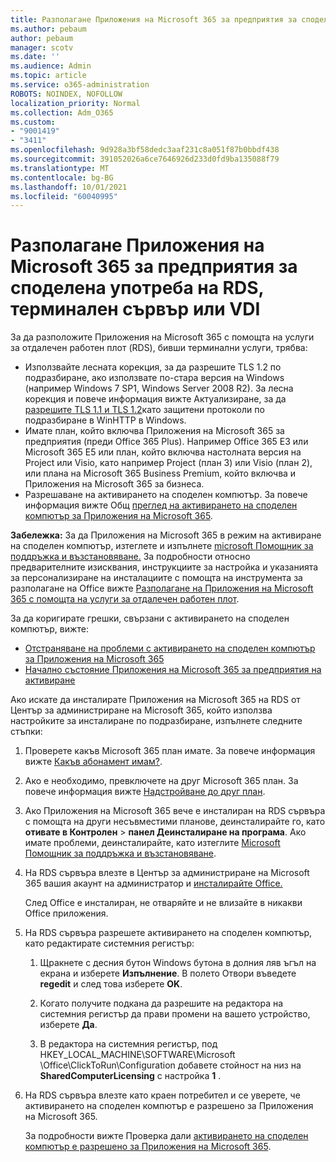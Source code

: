 ```yaml
---
title: Разполагане Приложения на Microsoft 365 за предприятия за споделена употреба на RDS, терминален сървър или VDI
ms.author: pebaum
author: pebaum
manager: scotv
ms.date: ''
ms.audience: Admin
ms.topic: article
ms.service: o365-administration
ROBOTS: NOINDEX, NOFOLLOW
localization_priority: Normal
ms.collection: Adm_O365
ms.custom:
- "9001419"
- "3411"
ms.openlocfilehash: 9d928a3bf58dedc3aaf231c8a051f87b0bbdf438
ms.sourcegitcommit: 391052026a6ce7646926d233d0fd9ba135088f79
ms.translationtype: MT
ms.contentlocale: bg-BG
ms.lasthandoff: 10/01/2021
ms.locfileid: "60040995"
---
```

# <a name="deploying-microsoft-365-apps-for-enterprise-for-shared-use-on-rds-terminal-server-or-vdi"></a>Разполагане Приложения на Microsoft 365 за предприятия за споделена употреба на RDS, терминален сървър или VDI

За да разположите Приложения на Microsoft 365 с помощта на услуги за отдалечен работен плот (RDS), бивши терминални услуги, трябва:

- Използвайте лесната корекция, за да разрешите TLS 1.2 по подразбиране, ако използвате по-стара версия на Windows (например Windows 7 SP1, Windows Server 2008 R2). За лесна корекция и повече информация вижте Актуализиране, за да [разрешите TLS 1.1 и TLS 1.2](https://support.microsoft.com/en-us/topic/update-to-enable-tls-1-1-and-tls-1-2-as-default-secure-protocols-in-winhttp-in-windows-c4bd73d2-31d7-761e-0178-11268bb10392#bkmk_easy)като защитени протоколи по подразбиране в WinHTTP в Windows. 
- Имате план, който включва Приложения на Microsoft 365 за предприятия (преди Office 365 Plus). Например Office 365 E3 или Microsoft 365 E5 или план, който включва настолната версия на Project или Visio, като например Project (план 3) или Visio (план 2), или плана на Microsoft 365 Business Premium, който включва и Приложения на Microsoft 365 за бизнеса.
- Разрешаване на активирането на споделен компютър. За повече информация вижте Общ [преглед на активирането на споделен компютър за Приложения на Microsoft 365](https://docs.microsoft.com/deployoffice/overview-shared-computer-activation).

**Забележка:** За да Приложения на Microsoft 365 в режим на активиране на споделен компютър, изтеглете и изпълнете [microsoft Помощник за поддръжка и възстановяване.](https://docs.microsoft.com/alchemyinsights/deploy-o365-remotely-to-rds) За подробности относно предварителните изисквания, инструкциите за настройка и указанията за персонализиране на инсталациите с помощта на инструмента за разполагане на Office вижте [Разполагане на Приложения на Microsoft 365 с помощта на услуги за отдалечен работен плот](https://docs.microsoft.com/deployoffice/deploy-microsoft-365-apps-remote-desktop-services).

За да коригирате грешки, свързани с активирането на споделен компютър, вижте:

- [Отстраняване на проблеми с активирането на споделен компютър за Приложения на Microsoft 365](https://docs.microsoft.com/deployoffice/troubleshoot-shared-computer-activation)
- [Начално състояние Приложения на Microsoft 365 за предприятия на активиране](https://docs.microsoft.com/office/troubleshoot/activation/reset-office-365-proplus-activation-state)

Ако искате да инсталирате Приложения на Microsoft 365 на RDS от Център за администриране на Microsoft 365, който използва настройките за инсталиране по подразбиране, изпълнете следните стъпки:

1. Проверете какъв Microsoft 365 план имате. За повече информация вижте [Какъв абонамент имам?](https://docs.microsoft.com/microsoft-365/admin/admin-overview/what-subscription-do-i-have).

1. Ако е необходимо, превключете на друг Microsoft 365 план. За повече информация вижте [Надстройване до друг план](https://docs.microsoft.com/microsoft-365/commerce/subscriptions/upgrade-to-different-plan).

1. Ако Приложения на Microsoft 365 вече е инсталиран на RDS сървъра с помощта на други несъвместими планове, деинсталирайте го, като **отивате в Контролен**  >  **панел Деинсталиране на програма**. Ако имате проблеми, деинсталирайте, като изтеглите [Microsoft Помощник за поддръжка и възстановяване](https://aka.ms/SARA-OfficeUninstall-Alchemy).

1. На RDS сървъра влезте в Център за администриране на Microsoft 365 вашия акаунт на администратор и [инсталирайте Office.](https://portal.office.com/OLS/MySoftware.aspx)

   След Office е инсталиран, не отваряйте и не влизайте в никакви Office приложения.

1. На RDS сървъра разрешете активирането на споделен компютър, като редактирате системния регистър:

   1. Щракнете с десния бутон Windows бутона в долния ляв ъгъл на екрана и изберете **Изпълнение**. В полето Отвори въведете **regedit** и след това изберете **OK**.

   1. Когато получите подкана да разрешите на редактора на системния регистър да прави промени на вашето устройство, изберете **Да**.

   1. В редактора на системния регистър, под HKEY_LOCAL_MACHINE\SOFTWARE\Microsoft \Office\ClickToRun\Configuration добавете стойност на низ на **SharedComputerLicensing** с настройка **1** .

1. На RDS сървъра влезте като краен потребител и се уверете, че активирането на споделен компютър е разрешено за Приложения на Microsoft 365. 

   За подробности вижте Проверка дали [активирането на споделен компютър е разрешено за Приложения на Microsoft 365](https://docs.microsoft.com/deployoffice/troubleshoot-shared-computer-activation#verify-that-shared-computer-activation-is-enabled-for-microsoft-365-apps).